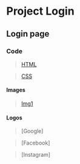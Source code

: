 # Project Login
## Login page
### Code
>[HTML](https://github.com/shreyash00007/Login/blob/main/index.html)

>[CSS](https://github.com/shreyash00007/Login/blob/main/style.css)

#### Images
>[Img1](https://github.com/shreyash00007/Login/blob/main/img1.jpg)

#### Logos
>[Google]

>[Facebook]

>[Instagram]
